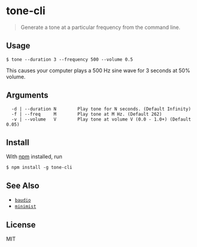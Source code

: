 # tone-cli

> Generate a tone at a particular frequency from the command line.

## Usage

```
$ tone --duration 3 --frequency 500 --volume 0.5
```

This causes your computer plays a 500 Hz sine wave for 3 seconds at 50% volume.

## Arguments
```
  -d | --duration N        Play tone for N seconds. (Default Infinity)
  -f | --freq     M        Play tone at M Hz. (Default 262)
  -v | --volume   V        Play tone at volume V (0.0 - 1.0+) (Default 0.05)
```

## Install

With [npm](https://npmjs.org/) installed, run

```
$ npm install -g tone-cli
```

## See Also

- [`baudio`](https://github.com/substack/baudio)
- [`minimist`](https://github.com/substack/minimist)

## License

MIT

